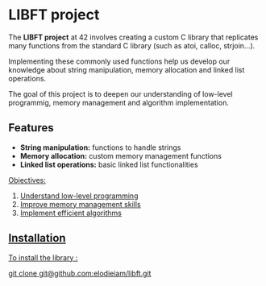 # LIBFT project
The **LIBFT project** at 42 involves creating a custom C library that replicates many functions from the standard C library (such as atoi, calloc, strjoin...).

Implementing these commonly used functions help us develop our knowledge about string manipulation, memory allocation and linked list operations.

The goal of this project is to deepen our understanding of low-level programmig, memory management and algorithm implementation. 
## Features 
- **String manipulation:** functions to handle strings
- **Memory allocation:** custom memory management functions
- **Linked list operations:** basic linked list functionalities

<u>Objectives<u>:
1. Understand low-level programming
2. Improve memory management skills
3. Implement efficient algorithms

## Installation
To install the library :

git clone git@github.com:elodieiam/libft.git 




